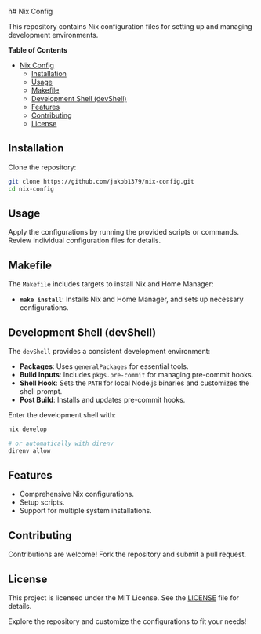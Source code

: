 ñ# Nix Config

This repository contains Nix configuration files for setting up and managing
development environments.

<!-- markdown-toc start - Don't edit this section. Run M-x markdown-toc-refresh-toc -->

**Table of Contents**

- [Nix Config](#nix-config)
  - [Installation](#installation)
  - [Usage](#usage)
  - [Makefile](#makefile)
  - [Development Shell (devShell)](#development-shell-devshell)
  - [Features](#features)
  - [Contributing](#contributing)
  - [License](#license)

<!-- markdown-toc end -->

## Installation

Clone the repository:

```bash
git clone https://github.com/jakob1379/nix-config.git
cd nix-config
```

## Usage

Apply the configurations by running the provided scripts or commands. Review
individual configuration files for details.

## Makefile

The `Makefile` includes targets to install Nix and Home Manager:

- **`make install`**: Installs Nix and Home Manager, and sets up necessary
  configurations.

## Development Shell (devShell)

The `devShell` provides a consistent development environment:

- **Packages**: Uses `generalPackages` for essential tools.
- **Build Inputs**: Includes `pkgs.pre-commit` for managing pre-commit hooks.
- **Shell Hook**: Sets the `PATH` for local Node.js binaries and customizes the
  shell prompt.
- **Post Build**: Installs and updates pre-commit hooks.

Enter the development shell with:

```bash
nix develop

# or automatically with direnv
direnv allow
```

## Features

- Comprehensive Nix configurations.
- Setup scripts.
- Support for multiple system installations.

## Contributing

Contributions are welcome! Fork the repository and submit a pull request.

## License

This project is licensed under the MIT License. See the [LICENSE](LICENSE) file
for details.

Explore the repository and customize the configurations to fit your needs!
